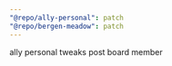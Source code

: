 ```yaml
---
"@repo/ally-personal": patch
"@repo/bergen-meadow": patch
---
```


ally personal tweaks post board member
